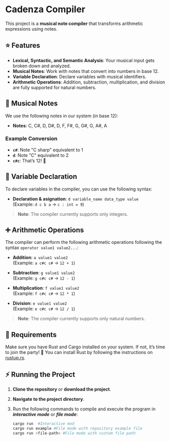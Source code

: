 # Cadenza Compiler

This project is a **musical note compiler** that transforms arithmetic expressions using notes.

## ⭐ Features

- **Lexical, Syntactic, and Semantic Analysis**: Your musical input gets broken down and analyzed.
- **Musical Notes**: Work with notes that convert into numbers in base 12.
- **Variable Declaration**: Declare variables with musical identifiers.
- **Arithmetic Operations**: Addition, subtraction, multiplication, and division are fully supported for natural numbers.

## 🎼 Musical Notes

We use the following notes in our system (in base 12):

- **Notes**: C, C#, D, D#, D, F, F#, G, G#, G, A#, A

### Example Conversion

- **`c#`**: Note "C sharp" equivalent to 1
- **`d`**: Note "C" equivalent to 2
- **`c#c`**: That’s 12! 🎉

## 📝 Variable Declaration

To declare variables in the compiler, you can use the following syntax:

- **Declaration & asignation**: `d variable_name data_type value`  
  (Example: `d c b a` -> `c : int = 9`)

> **Note**: The compiler currently supports only integers.

## ➕ Arithmetic Operations

The compiler can perform the following arithmetic operations following the syntax `operator value1 value2...`:

- **Addition**: `a value1 value2`  
  (Example: `a c#c c#` -> `12 + 1`)

- **Subtraction**: `g value1 value2`  
  (Example: `g c#c c#` -> `12 - 1`)

- **Multiplication**: `f value1 value2`  
  (Example: `f c#c c#` -> `12 * 1`)

- **Division**: `e value1 value2`  
   (Example: `e c#c c#` -> `12 / 1`)

> **Note**: The compiler currently supports only natural numbers.

## 🚀 Requirements

Make sure you have Rust and Cargo installed on your system. If not, it’s time to join the party! 🥳 You can install Rust by following the instructions on [rustup.rs](https://rustup.rs/).

## ⚡ Running the Project

1. **Clone the repository** or **download the project**.
2. **Navigate to the project directory**.
3. Run the following commands to compile and execute the program in **_interactive mode_** or **_file mode_**:

   ```bash
   cargo run  #Interactive mod
   cargo run example #File mode with repository example file
   cargo run <file-path> #File mode with custom file path
   ```
